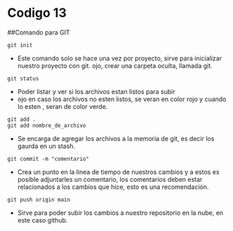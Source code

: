 # Codigo 13

##Comando para GIT

```
git init
```
- Este comando solo se hace una vez por proyecto, sirve para  inicializar nuestro proyecto con git.
ojo, crear una carpeta oculta, llamada git.

```
git status
```
- Poder listar y ver si los archivos estan listos para subir
- ojo en caso los archivos no esten listos, se veran en color rojo y cuando lo esten , seran de color verde.

```
git add .
git add nombre_de_archivo
```
- Se encarga de agregar los archivos a la memoria de git, es decir los gaurda en un stash.

```
git commit -m "comentario"
```
- Crea un punto en la linea de tiempo de nuestros cambios y a estos es posible adjuntarles un comentario, 
los comentarios deben estar relacionados a los cambios que hice, esto es una recomendación.

```
git push origin main
```
- Sirve para poder subir los cambios a nuestro repositorio en la nube, en este caso github.

